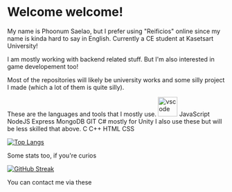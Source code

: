 <h1> 
    Welcome welcome!
</h1>

<div>
My name is Phoonum Saelao, but I prefer using "Reificios" online since my name is kinda hard to say in English.
Currently a CE student at Kasetsart University!

I am mostly working with backend related stuff. But I'm also interested in game developement too!

Most of the repositories will likely be university works and some silly project I made (which a lot of them is quite silly).
</div>

<div>
    These are the languages and tools that I mostly use.
    <img src="https://cdn.jsdelivr.net/gh/devicons/devicon/icons/vscode/vscode-original.svg" alt="vscode" width="45" height="45"/>
    JavaScript NodeJS Express
    MongoDB
    GIT
    C# mostly for Unity
    I also use these but will be less skilled that above.
    C
    C++
    HTML
    CSS
</div>

[![Top Langs](https://github-readme-stats.vercel.app/api/top-langs/?username=Reificios)](https://github.com/anuraghazra/github-readme-stats)

Some stats too, if you're curios

[![GitHub Streak](https://github-readme-streak-stats.herokuapp.com?user=Reificios&theme=tokyonight&hide_border=true&date_format=j%20M%5B%20Y%5D)](https://git.io/streak-stats)

You can contact me via these